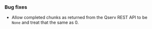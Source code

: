 ### Bug fixes

- Allow completed chunks as returned from the Qserv REST API to be `None` and treat that the same as 0.
